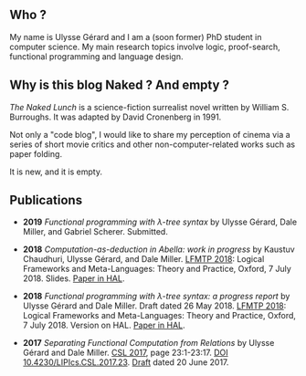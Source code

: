 <section>

## Who ?
My name is Ulysse Gérard and I am a (soon former) PhD student in computer
science. My main research topics involve logic, proof-search, functional
programming and language design.
</section>
<section>

## Why is this blog Naked ? And empty ?
*The Naked Lunch* is a science-fiction surrealist novel written by William S.
Burroughs. It was adapted by David Cronenberg in 1991.

Not only a "code blog", I would like to share my perception of cinema via a
series of short movie critics and other non-computer-related works such as paper
folding.

It is new, and it is empty.
</section>
<section>

## Publications
- **2019** *Functional programming with λ-tree syntax* by Ulysse Gérard, Dale
  Miller, and Gabriel Scherer. Submitted.

- **2018** *Computation-as-deduction in Abella: work in progress* by Kaustuv
  Chaudhuri, Ulysse Gérard, and Dale Miller. <a
  href='https://lfmtp.org/workshops/2018/' target='_blank' rel='external'>LFMTP
  2018</a>: Logical Frameworks and Meta-Languages: Theory and Practice, Oxford,
  7 July 2018. Slides. <a href='https://hal.inria.fr/hal-01806154'
  target='_blank' rel='external'>Paper in HAL</a>.

- **2018** *Functional programming with λ-tree syntax: a progress report* by
  Ulysse Gérard and Dale Miller. Draft dated 26 May 2018. <a
  href='https://lfmtp.org/workshops/2018/' target='_blank' rel='external'>LFMTP
  2018</a>: Logical Frameworks and Meta-Languages: Theory and Practice, Oxford,
  7 July 2018. Version on HAL. <a href='https://hal.inria.fr/hal-01806154'
  target='_blank' rel='external'>Paper in HAL</a>.

- **2017** *Separating Functional Computation from Relations* by Ulysse Gérard
  and Dale Miller. <a
  href='https://www.math-stockholm.se/en/konferenser-och-akti/logic-in-stockholm-2/26th-eacsl-annual-co'
  target='_blank' rel='external'>CSL 2017</a>, page 23:1-23:17. <a
  href='https://doi.org/10.4230/LIPIcs.CSL.2017.23' target='_blank'
  rel='external'>DOI 10.4230/LIPIcs.CSL.2017.23</a>. <a
  href='papers/csl2017.pdf' target='_blank'>Draft</a> dated 20 June 2017.
</section>